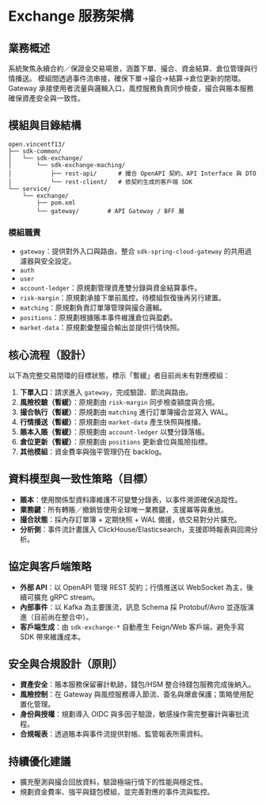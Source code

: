 # Exchange 服務架構


## 業務概述

系統聚焦永續合約／保證金交易場景，涵蓋下單、撮合、資金結算、倉位管理與行情播送。
模組間透過事件流串接，確保下單→撮合→結算→倉位更新的閉環。
Gateway 承接使用者流量與邏輯入口，風控服務負責同步檢查，撮合與賬本服務確保資產安全與一致性。

## 模組與目錄結構

```
open.vincentf13/
├── sdk-common/
│   └── sdk-exchange/
│       └── sdk-exchange-maching/
│           ├── rest-api/      # 撮合 OpenAPI 契約、API Interface 與 DTO
│           └── rest-client/   # 依契約生成的客戶端 SDK
└── service/
    └── exchange/
        ├── pom.xml
        └── gateway/        # API Gateway / BFF 層
```

### 模組職責

- `gateway`：提供對外入口與路由，整合 `sdk-spring-cloud-gateway` 的共用過濾器與安全設定。
- `auth`
- `user`
- `account-ledger`：原規劃管理資產雙分錄與資金結算事件。
- `risk-margin`：原規劃承接下單前風控，待模組恢復後再另行建置。
- `matching`：原規劃負責訂單簿管理與撮合邏輯。
- `positions`：原規劃根據賬本事件維護倉位與盈虧。
- `market-data`：原規劃彙整撮合輸出並提供行情快照。


## 核心流程（設計）

以下為完整交易閉環的目標狀態，標示「暫緩」者目前尚未有對應模組：

1. **下單入口**：請求進入 `gateway`，完成驗證、節流與路由。
2. **風險校驗（暫緩）**：原規劃由 `risk-margin` 同步檢查額度與合規。
3. **撮合執行（暫緩）**：原規劃由 `matching` 進行訂單簿撮合並寫入 WAL。
4. **行情播送（暫緩）**：原規劃由 `market-data` 產生快照與推播。
5. **賬本入賬（暫緩）**：原規劃由 `account-ledger` 以雙分錄落帳。
6. **倉位更新（暫緩）**：原規劃由 `positions` 更新倉位與風險指標。
7. **其他模組**：資金費率與強平管理仍在 backlog。

## 資料模型與一致性策略（目標）

- **賬本**：使用關係型資料庫維護不可變雙分錄表，以事件溯源確保追蹤性。
- **業務鍵**：所有轉賬／撤銷皆使用全球唯一業務鍵，支援冪等與重放。
- **撮合狀態**：採內存訂單簿 + 定期快照 + WAL 備援，依交易對分片擴充。
- **分析側**：事件流計畫匯入 ClickHouse/Elasticsearch，支援即時報表與回溯分析。

## 協定與客戶端策略

- **外部 API**：以 OpenAPI 管理 REST 契約；行情推送以 WebSocket 為主，後續可擴充 gRPC stream。
- **內部事件**：以 Kafka 為主要匯流，訊息 Schema 採 Protobuf/Avro 並逐版演進（目前尚在整合中）。
- **客戶端生成**：由 `sdk-exchange-*` 自動產生 Feign/Web 客戶端，避免手寫 SDK 帶來維護成本。

## 安全與合規設計（原則）

- **資產安全**：賬本服務保留審計軌跡，錢包/HSM 整合待錢包服務完成後納入。
- **風險控制**：在 Gateway 與風控服務導入節流、簽名與爆倉保護；策略使用配置化管理。
- **身份與授權**：規劃導入 OIDC 與多因子驗證，敏感操作需完整審計與審批流程。
- **合規報表**：透過賬本與事件流提供對帳、監管報表所需資料。

## 持續優化建議

- 擴充壓測與撮合回放資料，驗證極端行情下的性能與穩定性。
- 規劃資金費率、強平與錢包模組，並完善對應的事件流與監控。
